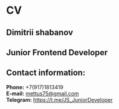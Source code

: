 # CV
## Dimitrii shabanov
## Junior Frontend Developer
## Contact information:  
**Phone:** +7(917)1813419  
**E-mail:** mettus75@gmail.com  
**Telegram:** https://t.me/JS_JuniorDeveloper  
